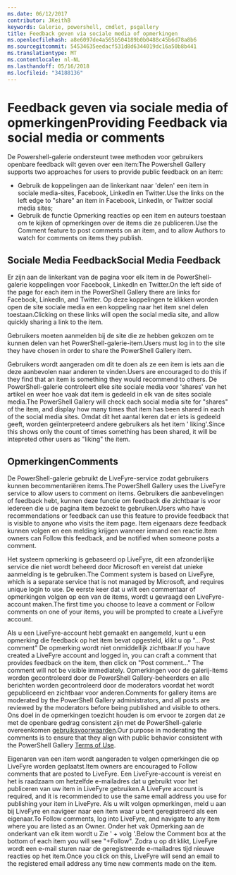 ```yaml
---
ms.date: 06/12/2017
contributor: JKeithB
keywords: Galerie, powershell, cmdlet, psgallery
title: Feedback geven via sociale media of opmerkingen
ms.openlocfilehash: a8e6097de4a565b504189b0b0488c45b6d78a8b6
ms.sourcegitcommit: 54534635eedacf531d8d6344019dc16a50b8b441
ms.translationtype: MT
ms.contentlocale: nl-NL
ms.lasthandoff: 05/16/2018
ms.locfileid: "34188136"
---
```

# <a name="providing-feedback-via-social-media-or-comments"></a><span data-ttu-id="f42cd-103">Feedback geven via sociale media of opmerkingen</span><span class="sxs-lookup"><span data-stu-id="f42cd-103">Providing Feedback via social media or comments</span></span>

<span data-ttu-id="f42cd-104">De Powershell-galerie ondersteunt twee methoden voor gebruikers openbare feedback wilt geven over een item:</span><span class="sxs-lookup"><span data-stu-id="f42cd-104">The Powershell Gallery supports two approaches for users to provide public feedback on an item:</span></span>

- <span data-ttu-id="f42cd-105">Gebruik de koppelingen aan de linkerkant naar 'delen' een item in sociale media-sites, Facebook, LinkedIn en Twitter.</span><span class="sxs-lookup"><span data-stu-id="f42cd-105">Use the links on the left edge to "share" an item in Facebook, LinkedIn, or Twitter social media sites;</span></span>
- <span data-ttu-id="f42cd-106">Gebruik de functie Opmerking reacties op een item en auteurs toestaan om te kijken of opmerkingen over de items die ze publiceren.</span><span class="sxs-lookup"><span data-stu-id="f42cd-106">Use the Comment feature to post comments on an item, and to allow Authors to watch for comments on items they publish.</span></span>

## <a name="social-media-feedback"></a><span data-ttu-id="f42cd-107">Sociale Media Feedback</span><span class="sxs-lookup"><span data-stu-id="f42cd-107">Social Media Feedback</span></span>

<span data-ttu-id="f42cd-108">Er zijn aan de linkerkant van de pagina voor elk item in de PowerShell-galerie koppelingen voor Facebook, LinkedIn en Twitter.</span><span class="sxs-lookup"><span data-stu-id="f42cd-108">On the left side of the page for each item in the PowerShell Gallery there are links for Facebook, LinkedIn, and Twitter.</span></span>
<span data-ttu-id="f42cd-109">Op deze koppelingen te klikken worden open de site sociale media en een koppeling naar het item snel delen toestaan.</span><span class="sxs-lookup"><span data-stu-id="f42cd-109">Clicking on these links will open the social media site, and allow quickly sharing a link to the item.</span></span>

<span data-ttu-id="f42cd-110">Gebruikers moeten aanmelden bij de site die ze hebben gekozen om te kunnen delen van het PowerShell-galerie-item.</span><span class="sxs-lookup"><span data-stu-id="f42cd-110">Users must log in to the site they have chosen in order to share the PowerShell Gallery item.</span></span>

<span data-ttu-id="f42cd-111">Gebruikers wordt aangeraden om dit te doen als ze een item is iets aan die deze aanbevolen naar anderen te vinden.</span><span class="sxs-lookup"><span data-stu-id="f42cd-111">Users are encouraged to do this if they find that an item is something they would recommend to others.</span></span>
<span data-ttu-id="f42cd-112">De PowerShell-galerie controleert elke site sociale media voor 'shares' van het artikel en weer hoe vaak dat item is gedeeld in elk van de sites sociale media.</span><span class="sxs-lookup"><span data-stu-id="f42cd-112">The PowerShell Gallery will check each social media site for "shares" of the item, and display how many times that item has been shared in each of the social media sites.</span></span>
<span data-ttu-id="f42cd-113">Omdat dit het aantal keren dat er iets is gedeeld geeft, worden geïnterpreteerd andere gebruikers als het item ' liking'.</span><span class="sxs-lookup"><span data-stu-id="f42cd-113">Since this shows only the count of times something has been shared, it will be intepreted other users as "liking" the item.</span></span>


## <a name="comments"></a><span data-ttu-id="f42cd-114">Opmerkingen</span><span class="sxs-lookup"><span data-stu-id="f42cd-114">Comments</span></span>

<span data-ttu-id="f42cd-115">De PowerShell-galerie gebruikt de LiveFyre-service zodat gebruikers kunnen becommentariëren items.</span><span class="sxs-lookup"><span data-stu-id="f42cd-115">The PowerShell Gallery uses the LiveFyre service to allow users to comment on items.</span></span>
<span data-ttu-id="f42cd-116">Gebruikers die aanbevelingen of feedback hebt, kunnen deze functie om feedback die zichtbaar is voor iedereen die u de pagina item bezoekt te gebruiken.</span><span class="sxs-lookup"><span data-stu-id="f42cd-116">Users who have recommendations or feedback can use this feature to provide feedback that is visible to anyone who visits the item page.</span></span>
<span data-ttu-id="f42cd-117">Item eigenaars deze feedback kunnen volgen en een melding krijgen wanneer iemand een reactie.</span><span class="sxs-lookup"><span data-stu-id="f42cd-117">Item owners can Follow this feedback, and be notified when someone posts a comment.</span></span>

<span data-ttu-id="f42cd-118">Het systeem opmerking is gebaseerd op LiveFyre, dit een afzonderlijke service die niet wordt beheerd door Microsoft en vereist dat unieke aanmelding is te gebruiken.</span><span class="sxs-lookup"><span data-stu-id="f42cd-118">The Comment system is based on LiveFyre, which is a separate service that is not managed by Microsoft, and requires unique login to use.</span></span>
<span data-ttu-id="f42cd-119">De eerste keer dat u wilt een commentaar of opmerkingen volgen op een van de items, wordt u gevraagd een LiveFyre-account maken.</span><span class="sxs-lookup"><span data-stu-id="f42cd-119">The first time you choose to leave a comment or Follow comments on one of your items, you will be prompted to create a LiveFyre account.</span></span>

<span data-ttu-id="f42cd-120">Als u een LiveFyre-account hebt gemaakt en aangemeld, kunt u een opmerking die feedback op het item bevat opgesteld, klikt u op "... Post comment" De opmerking wordt niet onmiddellijk zichtbaar.</span><span class="sxs-lookup"><span data-stu-id="f42cd-120">If you have created a LiveFyre account and logged in, you can craft a comment that provides feedback on the item, then click on "Post comment..." The comment will not be visible immediately.</span></span>
<span data-ttu-id="f42cd-121">Opmerkingen voor de galerij-items worden gecontroleerd door de PowerShell Gallery-beheerders en alle berichten worden gecontroleerd door de moderators voordat het wordt gepubliceerd en zichtbaar voor anderen.</span><span class="sxs-lookup"><span data-stu-id="f42cd-121">Comments for gallery items are moderated by the PowerShell Gallery administrators, and all posts are reviewed by the moderators before being published and visible to others.</span></span>
<span data-ttu-id="f42cd-122">Ons doel in de opmerkingen toezicht houden is om ervoor te zorgen dat ze met de openbare gedrag consistent zijn met de PowerShell-galerie overeenkomen [gebruiksvoorwaarden](https://www.powershellgallery.com/policies/Terms).</span><span class="sxs-lookup"><span data-stu-id="f42cd-122">Our purpose in moderating the comments is to ensure that they align with public behavior consistent with the PowerShell Gallery [Terms of Use](https://www.powershellgallery.com/policies/Terms).</span></span>

<span data-ttu-id="f42cd-123">Eigenaren van een item wordt aangeraden te volgen opmerkingen die op LiveFyre worden geplaatst.</span><span class="sxs-lookup"><span data-stu-id="f42cd-123">Item owners are encouraged to Follow comments that are posted to LiveFyre.</span></span>
<span data-ttu-id="f42cd-124">Een LiveFyre-account is vereist en het is raadzaam om hetzelfde e-mailadres dat u gebruikt voor het publiceren van uw item in LiveFyre gebruiken.</span><span class="sxs-lookup"><span data-stu-id="f42cd-124">A LiveFyre account is required, and it is recommended to use the same email address you use for publishing your item in LiveFyre.</span></span>
<span data-ttu-id="f42cd-125">Als u wilt volgen opmerkingen, meld u aan bij LiveFyre en navigeer naar een item waar u bent geregistreerd als een eigenaar.</span><span class="sxs-lookup"><span data-stu-id="f42cd-125">To Follow comments, log into LiveFyre, and navigate to any item where you are listed as an Owner.</span></span>
<span data-ttu-id="f42cd-126">Onder het vak Opmerking aan de onderkant van elk item wordt u Zie ' + volg '.</span><span class="sxs-lookup"><span data-stu-id="f42cd-126">Below the Comment box at the bottom of each item you will see "+Follow".</span></span>
<span data-ttu-id="f42cd-127">Zodra u op dit klikt, LiveFyre wordt een e-mail sturen naar de geregistreerde e-mailadres tijd nieuwe reacties op het item.</span><span class="sxs-lookup"><span data-stu-id="f42cd-127">Once you click on this, LiveFyre will send an email to the registered email address any time new comments made on the item.</span></span>